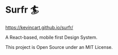 # Surfr 🏄
https://kevincart.github.io/surfr/

A React-based, mobile first Design System.


This project is Open Source under an MIT License.
